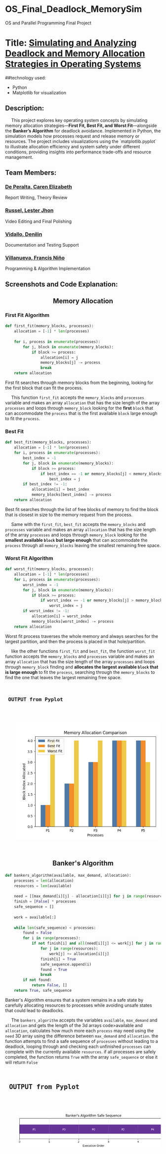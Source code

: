 # OS_Final_Deadlock_MemorySim
OS and Parallel Programming Final Project

<h1><strong>Title: <ins>Simulating and Analyzing Deadlock and Memory Allocation Strategies in Operating Systems</ins></strong></h1>
<p>  </p>

##technology used:
- Python
- Matplotlib for visualization
  
<h2> Description: </h2>
<p> &nbsp;&nbsp;&nbsp;&nbsp; This project explores key operating system concepts by simulating memory allocation strategies—<strong>First Fit, Best Fit, and Worst Fit</strong>—alongside the <strong>Banker’s Algorithm</strong> for deadlock avoidance. Implemented in Python, the simulation models how processes request and release memory or resources. The project includes visualizations using the `matplotlib.pyplot` to illustrate allocation efficiency and system safety under different conditions, providing insights into performance trade-offs and resource management. </p>

<h2> Team Members: </h2>
  
<h3><a href="https://github.com/carendeperalta"> De Peralta, Caren Elizabeth </a></h3>
<p> Report Writing, Theory Review </p>
<h3><a href="https://github.com/Terrrrrrrrrrrrrrrrr"> Russel, Lester Jhon </a></h3>
<p> Video Editing and Final Polishing </p>
<h3><a href="https://github.com/vdenilin"> Vidallo, Denilin </a></h3>
<p> Documentation and Testing Support </p>
<h3><a href="https://github.com/francisvillanueva"> Villanueva, Francis Niño </a></h3>
<p> Programming & Algorithm Implementation </p>
  
<h2> Screenshots and Code Explanation: </h2>
<div align="center">
  <h2><strong> Memory Allocation </strong></h2>
</div>

<h3> First Fit Algorithm </h3>

``` python
def first_fit(memory_blocks, processes):
    allocation = [-1] * len(processes)
    
    for i, process in enumerate(processes):
        for j, block in enumerate(memory_blocks):
            if block >= process:
                allocation[i] = j
                memory_blocks[j] -= process
                break
    return allocation
```

<p> First fit searches through memory blocks from the beginning, looking for the first block that can fit the process. </p>
<p> &nbsp;&nbsp;&nbsp;&nbsp; This function <code>first_fit</code> accepts the <code>memory_blocks</code> and <code>processes</code> variable and makes an array <code>allocation</code> that has the size length of the array <code>processes</code> and loops through <code>memory_block</code> looking for the <strong>first</strong> <code>block</code> that can accommodate the <code>process</code> that is the first available <code>block</code> large enough to fit the <code>process</code>. </p>


<h3> Best Fit </h3>

``` python
def best_fit(memory_blocks, processes):
    allocation = [-1] * len(processes)
    for i, process in enumerate(processes):
        best_index = -1
        for j, block in enumerate(memory_blocks):
            if block >= process:
                if best_index == -1 or memory_blocks[j] < memory_blocks[best_index]:
                    best_index = j
        if best_index != -1:
            allocation[i] = best_index
            memory_blocks[best_index] -= process
    return allocation
```

<p> Best fit searches through the list of free blocks of memory to find the block that is closest in size to the memory request from the process. </p>
<p> &nbsp;&nbsp;&nbsp;&nbsp; Same with the <code>first_fit</code>, <code>best_fit</code> accepts the <code>memory_blocks</code> and <code>processes</code> variable and makes an array <code>allocation</code> that has the size length of the array <code>processes</code> and loops through <code>memory_block</code> looking for the <strong>smallest available <code>block</code> but large enough</strong> that can accommodate the <code>process</code> through all <code>memory_blocks</code> leaving the smallest remaining free space. </p>

<h3> Worst Fit Algorithm </h3>

``` python
def worst_fit(memory_blocks, processes):
    allocation = [-1] * len(processes)
    for i, process in enumerate(processes):
        worst_index = -1
        for j, block in enumerate(memory_blocks):
            if block >= process:
                if worst_index == -1 or memory_blocks[j] > memory_blocks[worst_index]:
                    worst_index = j
        if worst_index != -1:
            allocation[i] = worst_index
            memory_blocks[worst_index] -= process
    return allocation
```

<p> Worst fit process traverses the whole memory and always searches for the largest partition, and then the process is placed in that hole/partition. </p>
<p> &nbsp;&nbsp;&nbsp;&nbsp; like the other functions <code>first_fit</code> and <code>best_fit</code>, the function <code>worst_fit</code> function accepts the <code>memory_blocks</code> and <code>processes</code> variable and makes an array <code>allocation</code> that has the size length of the array <code>processes</code> and loops through <code>memory_block</code> finding and <strong>allocates the largest available <code>block</code> that is large enough</strong> to fit the <code>process</code>, searching through the <code>memory_blocks</code> to find the one that leaves the largest remaining free space. </p>


<pre>
  <h3> OUTPUT from Pyplot </h3>
  <div align="center">
    <img src="https://github.com/francisvillanueva/OS_Final_Deadlock_MemorySim/blob/main/process_allocation.png">
  </div>
</pre>

<div align="center">
  <h2><strong> Banker's Algorithm </strong></h2>
</div>

``` python
def bankers_algorithm(available, max_demand, allocation):
    processes = len(allocation)
    resources = len(available)

    need = [[max_demand[i][j] - allocation[i][j] for j in range(resources)] for i in range(processes)]
    finish = [False] * processes
    safe_sequence = []

    work = available[:]

    while len(safe_sequence) < processes:
        found = False
        for i in range(processes):
            if not finish[i] and all(need[i][j] <= work[j] for j in range(resources)):
                for j in range(resources):
                    work[j] += allocation[i][j]
                finish[i] = True
                safe_sequence.append(i)
                found = True
                break
        if not found:
            return False, []
    return True, safe_sequence
```

<p> Banker's Algorithm ensures that a system remains in a safe state by carefully allocating resources to processes while avoiding unsafe states that could lead to deadlocks. </p>
<p> &nbsp;&nbsp;&nbsp;&nbsp; The <code>bankers_algorithm</code> accepts the variables <code>available</code>, <code>max_demand</code> and <code>allocation</code> and gets the length of the 3d arrays code>available</code> and <code>allocation</code>, calculates how much more each <code>process</code> may need using the <code>need</code> 3D array using the difference between <code>max_demand</code> and <code>allocation</code>. the function attempts to find a safe sequence of <code>processes</code> without leading to a deadlock, looping through and checking each unfinished <code>processes</code> can complete with the currently available <code>resources</code>. if all processes are safely completed, the function returns <code>True</code> with the array <code>safe_sequence</code> or else it will return <code>False</code></p>
<pre>
  <h2> OUTPUT from Pyplot </h2>
  <div align="center">
    <img src="https://github.com/francisvillanueva/OS_Final_Deadlock_MemorySim/blob/main/sequence_chart.png">
  </div>  
</pre>


